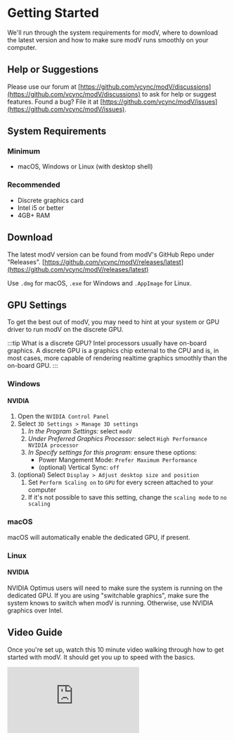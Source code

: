 # Getting Started

We'll run through the system requirements for modV, where to download the latest version and how to make sure modV runs smoothly on your computer.

## Help or Suggestions

Please use our forum at [https://github.com/vcync/modV/discussions](https://github.com/vcync/modV/discussions) to ask for help or suggest features.
Found a bug? File it at [https://github.com/vcync/modV/issues](https://github.com/vcync/modV/issues).

## System Requirements

### Minimum

- macOS, Windows or Linux (with desktop shell)

### Recommended

- Discrete graphics card
- Intel i5 or better
- 4GB+ RAM


## Download
The latest modV version can be found from modV's GitHub Repo under "Releases".
[https://github.com/vcync/modV/releases/latest](https://github.com/vcync/modV/releases/latest)

Use `.dmg` for macOS, `.exe` for Windows and `.AppImage` for Linux.

## GPU Settings
To get the best out of modV, you may need to hint at your system or GPU driver to run modV on the discrete GPU.

:::tip What is a discrete GPU?
Intel processors usually have on-board graphics. A discrete GPU is a graphics chip external to the CPU and is, in most cases, more capable of rendering realtime graphics smoothly than the on-board GPU.
:::

### Windows

#### NVIDIA

1. Open the `NVIDIA Control Panel`
2. Select `3D Settings > Manage 3D settings`
   1. _In the Program Settings:_ select `modV`
   2. _Under Preferred Graphics Processor:_ select `High Performance NVIDIA processor`
   3. _In Specify settings for this program:_ ensure these options:
      - Power Mangement Mode: `Prefer Maximum Performance`
      - (optional) Vertical Sync: `off`
3. (optional) Select `Display > Adjust desktop size and position`
   1. Set `Perform Scaling on` to `GPU` for every screen attached to your computer
   2. If it's not possible to save this setting, change the `scaling mode` to `no scaling`

### macOS

macOS will automatically enable the dedicated GPU, if present.

### Linux

#### NVIDIA

NVIDIA Optimus users will need to make sure the system is running on the dedicated GPU.
If you are using "switchable graphics", make sure the system knows to switch when modV is running.
Otherwise, use NVIDIA graphics over Intel.

## Video Guide

Once you're set up, watch this 10 minute video walking through how to get started with modV. It should get you up to speed with the basics.

<iframe class="sixteen-nine" src="https://www.youtube-nocookie.com/embed/kGEyTkzFKLk?controls=0" title="YouTube video player" frameborder="0" allow="accelerometer; autoplay; clipboard-write; encrypted-media; gyroscope; picture-in-picture" allowfullscreen></iframe>
